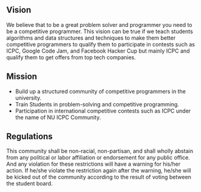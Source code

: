 ## Vision
We believe that to be a great problem solver and programmer you need to be a competitive programmer. This vision can be true if we teach students algorithms and data structures and techniques to make them better competitive programmers to qualify them to participate in contests such as ICPC, Google Code Jam, and Facebook Hacker Cup but mainly ICPC and qualify them to get offers from top tech companies.
## Mission
-	Build up a structured community of competitive programmers in the university.
- Train Students in problem-solving and competitive programming. 
-	Participation in international competitive contests such as ICPC under the name of NU ICPC Community.
## Regulations
This community shall be non-racial, non-partisan, and shall wholly abstain from any political or labor affiliation or endorsement for any public office. And any violation for these restrictions will have a warning for his/her action. If he/she violate the restriction again after the warning, he/she will be kicked out of the community according to the result of voting between the student board.
